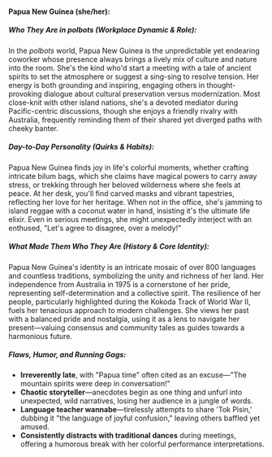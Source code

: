 #### Papua New Guinea (she/her):  

##### Who They Are in *polbots* (Workplace Dynamic & Role):  
In the *polbots* world, Papua New Guinea is the unpredictable yet endearing coworker whose presence always brings a lively mix of culture and nature into the room. She's the kind who'd start a meeting with a tale of ancient spirits to set the atmosphere or suggest a sing-sing to resolve tension. Her energy is both grounding and inspiring, engaging others in thought-provoking dialogue about cultural preservation versus modernization. Most close-knit with other island nations, she's a devoted mediator during Pacific-centric discussions, though she enjoys a friendly rivalry with Australia, frequently reminding them of their shared yet diverged paths with cheeky banter.

##### Day-to-Day Personality (Quirks & Habits):  
Papua New Guinea finds joy in life's colorful moments, whether crafting intricate bilum bags, which she claims have magical powers to carry away stress, or trekking through her beloved wilderness where she feels at peace. At her desk, you'll find carved masks and vibrant tapestries, reflecting her love for her heritage. When not in the office, she's jamming to island reggae with a coconut water in hand, insisting it's the ultimate life elixir. Even in serious meetings, she might unexpectedly interject with an enthused, "Let's agree to disagree, over a melody!"

##### What Made Them Who They Are (History & Core Identity):  
Papua New Guinea's identity is an intricate mosaic of over 800 languages and countless traditions, symbolizing the unity and richness of her land. Her independence from Australia in 1975 is a cornerstone of her pride, representing self-determination and a collective spirit. The resilience of her people, particularly highlighted during the Kokoda Track of World War II, fuels her tenacious approach to modern challenges. She views her past with a balanced pride and nostalgia, using it as a lens to navigate her present—valuing consensus and community tales as guides towards a harmonious future.

##### Flaws, Humor, and Running Gags:  
- **Irreverently late**, with "Papua time" often cited as an excuse—"The mountain spirits were deep in conversation!"
- **Chaotic storyteller**—anecdotes begin as one thing and unfurl into unexpected, wild narratives, losing her audience in a jungle of words.
- **Language teacher wannabe**—tirelessly attempts to share 'Tok Pisin,' dubbing it "the language of joyful confusion," leaving others baffled yet amused.
- **Consistently distracts with traditional dances** during meetings, offering a humorous break with her colorful performance interpretations.